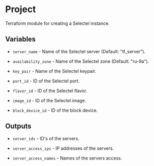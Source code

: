 # Project

Terraform module for creating a Selectel instance.

## Variables

  * `server_name` - Name of the Selectel server (Default: "tf_server").

  * `availability_zone` - Name of the Selectel zone (Default: "ru-9a").

  * `key_pair` - Name of the Selectel keypair.

  * `port_id` - ID of the Selectel port.
  
  * `flavor_id` - ID of the Selectel flavor.

  * `image_id` - ID of the Selectel image.

  * `block_device_id` - ID of the block device.

## Outputs

  * `server_ids` - ID's of the servers.

  * `server_access_ips` - IP addresses of the servers.

  * `server_access_names` - Names of the servers access.